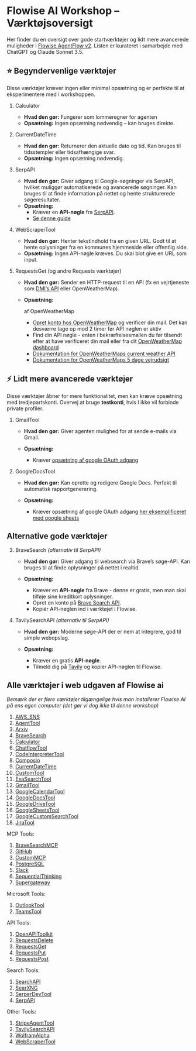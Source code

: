 # Flowise AI Workshop – Værktøjsoversigt

Her finder du en oversigt over gode startværktøjer og lidt mere avancerede muligheder i [Flowise AgentFlow v2](https://docs.flowiseai.com/using-flowise/agentflowv2). 
Listen er kurateret i samarbejde med ChatGPT og Claude Sonnet 3.5.

## ⭐ Begyndervenlige værktøjer

Disse værktøjer kræver ingen eller minimal opsætning og er perfekte til at eksperimentere med i workshoppen.

1. Calculator

    - **Hvad den gør:** Fungerer som lommeregner for agenten
    - **Opsætning:** Ingen opsætning nødvendig – kan bruges direkte.

2. CurrentDateTime

   - **Hvad den gør:** Returnerer den aktuelle dato og tid. Kan bruges til tidsstempler eller tidsafhængige svar.
   - **Opsætning:** Ingen opsætning nødvendig.

3. SerpAPI
    - **Hvad den gør:** Giver adgang til Google-søgninger via SerpAPI, hvilket muliggør automatiserede og avancerede søgninger. Kan bruges til at finde information på nettet og hente strukturerede søgeresultater.
    - **Opsætning:**
        - Kræver en **API-nøgle** fra [SerpAPI](https://serpapi.com/).
        - [Se denne guide](./trin4trin_serpAPI_opsaetning.md)

4. WebScraperTool

   - **Hvad den gør:** Henter tekstindhold fra en given URL. Godt til at hente oplysninger fra en kommunes hjemmeside eller offentlig side.
   - **Opsætning:** Ingen API-nøgle kræves. Du skal blot give en URL som input.


5. RequestsGet (og andre Requests værktøjer)

   * **Hvad den gør:** Sender en HTTP-request til en API (fx en vejrtjeneste som [DMI’s API](https://opendatadocs.dmi.govcloud.dk/Authentication) eller OpenWeatherMap).
   * **Opsætning:**
  
     af OpenWeatherMap

     * [Opret konto hos OpenWeatherMap](https://home.openweathermap.org/users/sign_up) og verificer din mail. Det kan desværre tage op mod 2 timer før API nøglen er aktiv
     * Find din API nøgle - enten i bekræftelsesmailen du før tilsendt efter at have verificeret din mail eller fra dit [OpenWeatherMap dashboard](https://home.openweathermap.org/api_keys)
     * [Dokumentation for OpenWeatherMaps current weather API](https://openweathermap.org/current#geocoding)
     * [Dokumentation for OpenWeatherMaps 5 dage vejrudsigt](https://openweathermap.org/forecast5#builtin)


## ⚡ Lidt mere avancerede værktøjer

Disse værktøjer åbner for mere funktionalitet, men kan kræve opsætning med tredjepartskonti. Overvej at bruge **testkonti**, hvis I ikke vil forbinde private profiler.

1. GmailTool

   - **Hvad den gør:** Giver agenten mulighed for at sende e-mails via Gmail.
   - **Opsætning:**

     * Kræver [opsætning af google OAuth adgang](https://docs.flowiseai.com/integrations/langchain/tools/gmail)


2. GoogleDocsTool

   - **Hvad den gør:** Kan oprette og redigere Google Docs. Perfekt til automatisk rapportgenerering.
   - **Opsætning:**

     * Kræver opsætning af google OAuth adgang [her eksemplificeret med google sheets](https://docs.flowiseai.com/integrations/langchain/tools/google-sheets)

## Alternative gode værktøjer

3. BraveSearch *(alternativ til SerpAPI)*

   - **Hvad den gør:** Giver adgang til websearch via Brave’s søge-API. Kan bruges til at finde oplysninger på nettet i realtid.
   - **Opsætning:**

     - Kræver en **API-nøgle** fra Brave - denne er gratis, men man skal tilføje sine kreditkort oplysninger.
     - Opret en konto på [Brave Search API](https://api.search.brave.com/).
     - Kopiér API-nøglen ind i værktøjet i Flowise.


1. TavilySearchAPI *(alternativ til SerpAPI)*

   - **Hvad den gør:** Moderne søge-API der er nem at integrere, god til simple webopslag.
   - **Opsætning:**

     - Kræver en gratis **API-nøgle**.
     - Tilmeld dig på [Tavily](https://tavily.com/) og kopier API-nøglen til Flowise.


## Alle værktøjer i web udgaven af Flowise ai

_Bemærk der er flere værktøjer tilgængelige hvis man installerer Flowise AI på ens egen computer (det gør vi dog ikke til denne workshop)_

1. [AWS_SNS](https://github.com/FlowiseAI/Flowise/tree/main/packages/components/nodes/tools/AWSSNS)
2. [AgentTool](https://github.com/FlowiseAI/Flowise/tree/main/packages/components/nodes/tools/AgentTool)
3. [Arxiv](https://github.com/FlowiseAI/Flowise/tree/main/packages/components/nodes/tools/Arxiv)
4. [BraveSearch](https://github.com/FlowiseAI/Flowise/tree/main/packages/components/nodes/tools/BraveSearch)
5. [Calculator](https://github.com/FlowiseAI/Flowise/tree/main/packages/components/nodes/tools/Calculator)
6. [ChatflowTool](https://github.com/FlowiseAI/Flowise/tree/main/packages/components/nodes/tools/ChatflowTool)
7. [CodeInterpreterTool](https://github.com/FlowiseAI/Flowise/tree/main/packages/components/nodes/tools/CodeInterpreterTool)
8. [Composio](https://github.com/FlowiseAI/Flowise/tree/main/packages/components/nodes/tools/Composio)
8. [CurrentDateTime](https://github.com/FlowiseAI/Flowise/tree/main/packages/components/nodes/tools/CurrentDateTime)
9. [CustomTool](https://github.com/FlowiseAI/Flowise/tree/main/packages/components/nodes/tools/CustomTool)
10. [ExaSearchTool](https://github.com/FlowiseAI/Flowise/tree/main/packages/components/nodes/tools/ExaSearchTool)
11. [GmailTool](https://github.com/FlowiseAI/Flowise/tree/main/packages/components/nodes/tools/GmailTool)
12. [GoogleCalendarTool](https://github.com/FlowiseAI/Flowise/tree/main/packages/components/nodes/tools/GoogleCalendarTool)
13. [GoogleDocsTool](https://github.com/FlowiseAI/Flowise/tree/main/packages/components/nodes/tools/GoogleDocsTool)
14. [GoogleDriveTool](https://github.com/FlowiseAI/Flowise/tree/main/packages/components/nodes/tools/GoogleDriveTool)
15. [GoogleSheetsTool](https://github.com/FlowiseAI/Flowise/tree/main/packages/components/nodes/tools/GoogleSheetsTool)
16. [GoogleCustomSearchTool](https://github.com/FlowiseAI/Flowise/tree/main/packages/components/nodes/tools/GoogleCustomSearchTool)
17. [JiraTool](https://github.com/FlowiseAI/Flowise/tree/main/packages/components/nodes/tools/JiraTool)

MCP Tools:
1. [BraveSearchMCP](https://github.com/FlowiseAI/Flowise/tree/main/packages/components/nodes/tools/MCP/BraveSearch)
2. [GitHub](https://github.com/FlowiseAI/Flowise/tree/main/packages/components/nodes/tools/MCP/Github)
3. [CustomMCP](https://github.com/FlowiseAI/Flowise/tree/main/packages/components/nodes/tools/MCP/CustomMCP)
4. [PostgreSQL](https://github.com/FlowiseAI/Flowise/tree/main/packages/components/nodes/tools/MCP/PostgreSQL)
5. [Slack](https://github.com/FlowiseAI/Flowise/tree/main/packages/components/nodes/tools/MCP/Slack)
6. [SequentialThinking](https://github.com/FlowiseAI/Flowise/tree/main/packages/components/nodes/tools/MCP/SequentialThinking)
7. [Supergateway](https://github.com/FlowiseAI/Flowise/tree/main/packages/components/nodes/tools/MCP/Supergateway)

Microsoft Tools:
1. [OutlookTool](https://github.com/FlowiseAI/Flowise/tree/main/packages/components/nodes/tools/OutlookTool)
2. [TeamsTool](https://github.com/FlowiseAI/Flowise/tree/main/packages/components/nodes/tools/TeamsTool)

API Tools:
1. [OpenAPIToolkit](https://github.com/FlowiseAI/Flowise/tree/main/packages/components/nodes/tools/OpenAPIToolkit)
2. [RequestsDelete](https://github.com/FlowiseAI/Flowise/tree/main/packages/components/nodes/tools/RequestsDelete)
3. [RequestsGet](https://github.com/FlowiseAI/Flowise/tree/main/packages/components/nodes/tools/RequestsGet)
4. [RequestsPut](https://github.com/FlowiseAI/Flowise/tree/main/packages/components/nodes/tools/RequestsPut)
5. [RequestsPost](https://github.com/FlowiseAI/Flowise/tree/main/packages/components/nodes/tools/RequestsPost)

Search Tools:
1. [SearchAPI](https://github.com/FlowiseAI/Flowise/tree/main/packages/components/nodes/tools/SearchAPI)
2. [SearXNG](https://github.com/FlowiseAI/Flowise/tree/main/packages/components/nodes/tools/SearXNG)
3. [SerperDevTool](https://github.com/FlowiseAI/Flowise/tree/main/packages/components/nodes/tools/SerperDevTool)
4. [SerpAPI](https://github.com/FlowiseAI/Flowise/tree/main/packages/components/nodes/tools/SerpAPI)

Other Tools:
1. [StripeAgentTool](https://github.com/FlowiseAI/Flowise/tree/main/packages/components/nodes/tools/StripeAgentTool)
2. [TavilySearchAPI](https://github.com/FlowiseAI/Flowise/tree/main/packages/components/nodes/tools/TavilySearchAPI)
3. [WolframAlpha](https://github.com/FlowiseAI/Flowise/tree/main/packages/components/nodes/tools/WolframAlpha)
4. [WebScraperTool](https://github.com/FlowiseAI/Flowise/tree/main/packages/components/nodes/tools/WebScraperTool)
